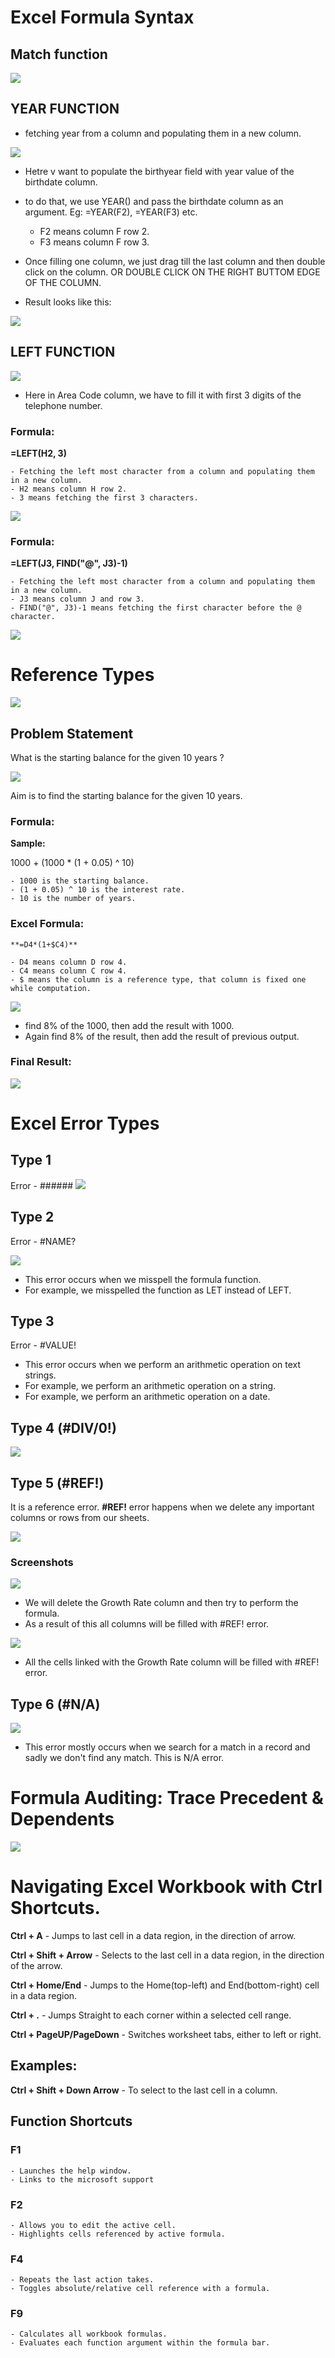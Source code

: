 # Excel Formula Syntax

## Match function

![](./screenshots/match_function.jpg)


## YEAR FUNCTION

- fetching year from a column and populating them in a new column.

![](./screenshots/year_function.jpg)

- Hetre v want to populate the birthyear field with year value of the birthdate column.
- to do that, we use YEAR() and pass the birthdate column as an argument.
Eg: =YEAR(F2), =YEAR(F3) etc.

    - F2 means column F row 2.
    - F3 means column F row 3.

- Once filling one column, we just drag till the last column and then double click on the column. OR DOUBLE CLICK ON THE RIGHT BUTTOM EDGE OF THE COLUMN.

- Result looks like this:

![](./screenshots/year_function_1.jpg)

## LEFT FUNCTION

![](./screenshots/left_fn1.jpg)

- Here in Area Code column, we have to fill it with first 3 digits of the telephone number.

### Formula:

**=LEFT(H2, 3)**

    - Fetching the left most character from a column and populating them in a new column.
    - H2 means column H row 2.
    - 3 means fetching the first 3 characters.

![](./screenshots/left_fn_solution.jpg)
### Formula:

**=LEFT(J3, FIND("@", J3)-1)**

    - Fetching the left most character from a column and populating them in a new column.
    - J3 means column J and row 3.
    - FIND("@", J3)-1 means fetching the first character before the @ character.


![](./screenshots/LEFT_FN_2.jpg)

# Reference Types

![](./screenshots/reference_types.jpg)

## Problem Statement

What is the starting balance for the given 10 years ?

![](./screenshots/reference_types_1.jpg)


Aim is to find the starting balance for the given 10 years.

### Formula:

**Sample:**

1000 + (1000 * (1 + 0.05) ^ 10)

    - 1000 is the starting balance.
    - (1 + 0.05) ^ 10 is the interest rate.
    - 10 is the number of years.


### Excel Formula:

    **=D4*(1+$C4)**

    - D4 means column D row 4.
    - C4 means column C row 4.
    - $ means the column is a reference type, that column is fixed one while computation.
![](./screenshots/reference_types_2.jpg)

- find 8% of the 1000, then add the result with 1000.
- Again find 8% of the result, then add the result of previous output.

### Final Result:

![](./screenshots/reference_types_3.jpg)

# Excel Error Types

## Type 1

Error - ######
![](./screenshots/error_type_1.jpg)


## Type 2

Error - #NAME?

![](./screenshots/error_type_2.jpg)

- This error occurs when we misspell the formula function.
- For example, we misspelled the function as LET instead of LEFT.

## Type 3

Error - #VALUE!

- This error occurs when we perform an arithmetic operation on text strings.
- For example, we perform an arithmetic operation on a string.
- For example, we perform an arithmetic operation on a date.


## Type 4 (#DIV/0!)

![](./screenshots/error_type_4.jpg)


## Type 5 (#REF!)

It is a reference error.
**#REF!** error happens when we delete any important columns or rows from our sheets.

![](./screenshots/error_type_4.jpg)


### Screenshots

![](./screenshots/error_type_5.jpg)

- We will delete the Growth Rate column and then try to perform the formula.
- As a result of this all columns will be filled with #REF! error.

![](./screenshots/error_type_6.jpg)

- All the cells linked with the Growth Rate column will be filled with #REF! error.


## Type 6 (#N/A)

![](./screenshots/error_type_7.jpg)

- This error mostly occurs when we search for a match in a record and sadly we don't find any match. This is N/A error.

# Formula Auditing: Trace Precedent & Dependents

![](./screenshots/trace_dependent_1.jpg)

# Navigating Excel Workbook with Ctrl Shortcuts.

**Ctrl + A** - Jumps to last cell in a data region, in the direction of arrow.

**Ctrl + Shift + Arrow** - Selects to the last cell in a data region, in the direction of the arrow.

**Ctrl + Home/End** - Jumps to the Home(top-left) and End(bottom-right) cell in a data region.

**Ctrl + .**  - Jumps Straight to each corner within a selected cell range.

**Ctrl + PageUP/PageDown** - Switches worksheet tabs, either to left or right.


## Examples:

**Ctrl + Shift + Down Arrow** - To select to the last cell in a column.

## Function Shortcuts

### F1
    - Launches the help window.
    - Links to the microsoft support

### F2
    - Allows you to edit the active cell.
    - Highlights cells referenced by active formula.

### F4
    - Repeats the last action takes.
    - Toggles absolute/relative cell reference with a formula.

### F9
    - Calculates all workbook formulas.
    - Evaluates each function argument within the formula bar.



